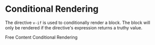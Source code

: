 # Conditional Rendering

The directive `v-if` is used to conditionally render a block. The block will only be rendered if the directive's expression returns a truthy value.

<ResourceGroupTitle>Free Content</ResourceGroupTitle>
<BadgeLink colorScheme='blue' badgeText='Official Docs' href='https://vuejs.org/guide/essentials/conditional.html'>Conditional Rendering</BadgeLink>


